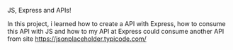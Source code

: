 JS, Express and APIs!



In this project, i learned how to create a API with Express, how to consume this API with JS and how to my API at Express could consume another API from site https://jsonplaceholder.typicode.com/

